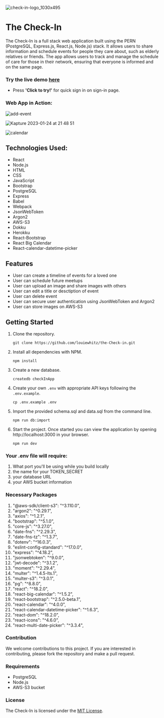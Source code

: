 
![check-in-logo_1030x495](https://user-images.githubusercontent.com/99847558/214488676-31653df9-f182-4acb-a351-098d92c020f4.png)

# The Check-In
The Check-In is a full stack web application built using the PERN (PostgreSQL, Express.js, React.js, Node.js) stack. It allows users to share information and schedule events for people they care about, such as elderly relatives or friends. The app allows users to track and manage the schedule of care for those in their network, ensuring that everyone is informed and on the same page. 

### Try the live demo [here](https://the-check-in.louisawhitaker.com/)
* Press **'Click to try!'** for quick sign in on sign-in page.

### Web App in Action:
![add-event](https://user-images.githubusercontent.com/99847558/214485012-db73c2dd-3dfb-4f3c-9e4b-9aaf02e5bbd9.gif)

![Kapture 2023-01-24 at 21 48 51](https://user-images.githubusercontent.com/99847558/214490067-ae1558a9-b4ba-4787-8e4e-a378528833f7.gif)


![calendar](https://user-images.githubusercontent.com/99847558/214485299-4b9835cb-6fc8-47c2-8653-674cbf9aa1da.gif)




## Technologies Used:



* React
* Node.js
* HTML
* CSS
* JavaScript
* Bootstrap
* PostgreSQL
* Express
* Babel
* Webpack
* JsonWebToken
* Argon2
* AWS-S3
* Dokku
* Herokku
* React-Bootstrap
* React Big Calendar
* React-calendar-datetime-picker

## Features
* User can create a timeline of events for a loved one
* User can schedule future meetups
* User can upload an image and share images with others
* User can edit a title or desctiption of event
* User can delete event
* User can secure user authentication using JsonWebToken and Argon2
* User can store images on AWS-S3

## Getting Started


1. Clone the repository.

   ```shell
   git clone https://github.com/louiewhitz/the-Check-in.git
   ```

2. Install all dependencies with NPM.

   ```shell
   npm install
   ```

3. Create a new database.

   ```shell
   createdb checkInApp
   ```
4. Create your own `.env` with appropriate API keys following the `.env.example`.

   ```shell
   cp .env.example .env
   ```

5. Import the provided schema.sql and data.sql from the command line.

   ```shell
   npm run db:import
   ```

6. Start the project. Once started you can view the application by opening http://localhost:3000 in your browser.

   ```shell
   npm run dev
   ```

### Your .env file will require:

1. What port you'll be using while you build locally
2. the name for your TOKEN_SECRET
3. your database URL
5. your AWS bucket information

### Necessary Packages
1. "@aws-sdk/client-s3": "^3.110.0",
2. "argon2": "^0.29.1",
3. "axios": "^1.2.1",
4. "bootstrap": "^5.1.0",
5. "core-js": "^3.27.0",
6. "date-fns": "^2.29.3",
7. "date-fns-tz": "^1.3.7",
8. "dotenv": "^16.0.3",
9. "eslint-config-standard": "^17.0.0",
10. "express": "^4.18.2",
11. "jsonwebtoken": "^9.0.0",
12. "jwt-decode": "^3.1.2",
13. "moment": "^2.29.4",
14. "multer": "^1.4.5-lts.1",
15. "multer-s3": "^3.0.1",
16. "pg": "^8.8.0",
17. "react": "^18.2.0",
18. "react-big-calendar": "^1.5.2",
19. "react-bootstrap": "^2.5.0-beta.1",
20. "react-calendar": "^4.0.0",
21. "react-calendar-datetime-picker": "^1.6.3",
22. "react-dom": "^18.2.0",
23.  "react-icons": "^4.6.0",
24. "react-multi-date-picker": "^3.3.4",


### Contribution
We welcome contributions to this project. If you are interested in contributing, please fork the repository and make a pull request.
### Requirements
- PostgreSQL
- Node.js
- AWS-S3 bucket


### License
The Check-In is licensed under the [MIT License](https://opensource.org/licenses/MIT).

